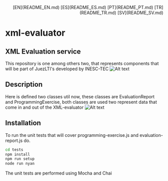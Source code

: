 <div markdown=1 style="text-align:right"> [EN](README_EN.md) [ES](README_ES.md) [PT](README_PT.md) [TR](README_TR.md) [SV](README_SV.md)</div>

# xml-evaluator

## XML Evaluation service
This repository is one among others two, that represents components that will be part of JuezLTI's developed by INESC-TEC
![Alt text](./docs/JuezLTIs.png/ 'JuezLTIs format')


## Description
Here is defined two classes util now, these classes are EvaluationReport and ProgrammingExercise, both classes are used two represent data that come in and out of the XML-evaluator
![Alt text](./docs/xml-evaluation-service.png/ 'xml-evaluation-service format')


## Installation

To run the unit tests that will cover programming-exercise.js and evaluation-report.js do.
```sh
cd tests
npm install
npm run setup
node run nyan
```
The unit tests are performed  using Mocha and Chai


